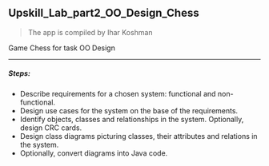  Upskill_Lab_part2_OO_Design_Chess
-------------------
> The app is compiled by Ihar Koshman

Game Chess for task OO Design
***

##### Steps:

- Describe requirements for a chosen system: functional and non-functional.
- Design use cases for the system on the base of the requirements.
- Identify objects, classes and relationships in the system. Optionally, design CRC cards.
- Design class diagrams picturing classes, their attributes and relations in the system.
- Optionally, convert diagrams into Java code.
